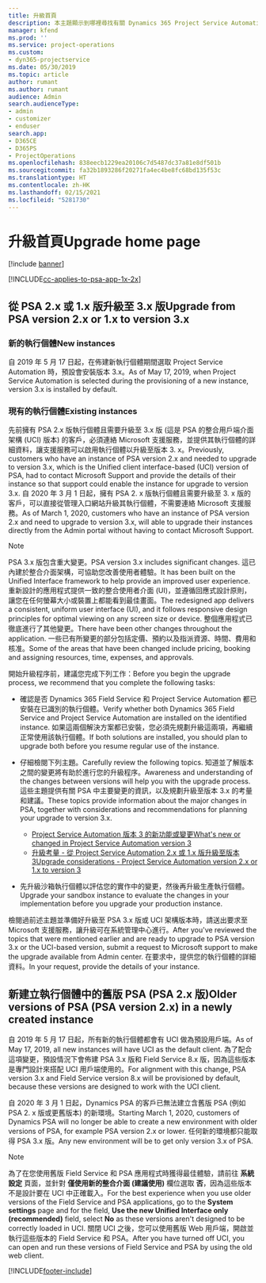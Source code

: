 ```yaml
---
title: 升級首頁
description: 本主題顯示到哪裡尋找有關 Dynamics 365 Project Service Automation 的新功能和其已變更功能的重要資訊，以及升級為最新版本的程序。
manager: kfend
ms.prod: ''
ms.service: project-operations
ms.custom:
- dyn365-projectservice
ms.date: 05/30/2019
ms.topic: article
author: rumant
ms.author: rumant
audience: Admin
search.audienceType:
- admin
- customizer
- enduser
search.app:
- D365CE
- D365PS
- ProjectOperations
ms.openlocfilehash: 838eecb1229ea20106c7d5487dc37a81e8df501b
ms.sourcegitcommit: fa32b1893286f20271fa4ec4be8fc68bd135f53c
ms.translationtype: HT
ms.contentlocale: zh-HK
ms.lasthandoff: 02/15/2021
ms.locfileid: "5281730"
---
```

# <a name="upgrade-home-page"></a><span data-ttu-id="49b98-103">升級首頁</span><span class="sxs-lookup"><span data-stu-id="49b98-103">Upgrade home page</span></span>

[!include [banner](../includes/psa-now-project-operations.md)]

[!INCLUDE[cc-applies-to-psa-app-1x-2x](../includes/cc-applies-to-psa-app-1x-2x.md)]

## <a name="upgrade-from-psa-version-2x-or-1x-to-version-3x"></a><span data-ttu-id="49b98-104">從 PSA 2.x 或 1.x 版升級至 3.x 版</span><span class="sxs-lookup"><span data-stu-id="49b98-104">Upgrade from PSA version 2.x or 1.x to version 3.x</span></span>

### <a name="new-instances"></a><span data-ttu-id="49b98-105">新的執行個體</span><span class="sxs-lookup"><span data-stu-id="49b98-105">New instances</span></span>

<span data-ttu-id="49b98-106">自 2019 年 5 月 17 日起，在佈建新執行個體期間選取 Project Service Automation 時，預設會安裝版本 3.x。</span><span class="sxs-lookup"><span data-stu-id="49b98-106">As of May 17, 2019, when Project Service Automation is selected during the provisioning of a new instance, version 3.x is installed by default.</span></span>

### <a name="existing-instances"></a><span data-ttu-id="49b98-107">現有的執行個體</span><span class="sxs-lookup"><span data-stu-id="49b98-107">Existing instances</span></span>

<span data-ttu-id="49b98-108">先前擁有 PSA 2.x 版執行個體且需要升級至 3.x 版 (這是 PSA 的整合用戶端介面架構 (UCI) 版本) 的客戶，必須連絡 Microsoft 支援服務，並提供其執行個體的詳細資料，讓支援服務可以啟用執行個體以升級至版本 3. x。</span><span class="sxs-lookup"><span data-stu-id="49b98-108">Previously, customers who have an instance of PSA version 2.x and needed to upgrade to version 3.x, which is the Unified client interface-based (UCI) version of PSA, had to contact Microsoft Support and provide the details of their instance so that support could enable the instance for upgrade to version 3.x.</span></span> <span data-ttu-id="49b98-109">自 2020 年 3 月 1 日起，擁有 PSA 2. x 版執行個體且需要升級至 3. x 版的客戶，可以直接從管理入口網站升級其執行個體，不需要連絡 Microsoft 支援服務。</span><span class="sxs-lookup"><span data-stu-id="49b98-109">As of March 1, 2020, customers who have an instance of PSA version 2.x and need to upgrade to version 3.x, will able to upgrade their instances directly from the Admin portal without having to contact Microsoft Support.</span></span>  

> [!NOTE]
> <span data-ttu-id="49b98-110">PSA 3.x 版包含重大變更。</span><span class="sxs-lookup"><span data-stu-id="49b98-110">PSA version 3.x includes significant changes.</span></span> <span data-ttu-id="49b98-111">這已內建於整合介面架構，可協助您改善使用者體驗。</span><span class="sxs-lookup"><span data-stu-id="49b98-111">It has been built on the Unified Interface framework to help provide an improved user experience.</span></span> <span data-ttu-id="49b98-112">重新設計的應用程式提供一致的整合使用者介面 (UI)，並遵循回應式設計原則，讓您在任何螢幕大小或裝置上都能看到最佳畫面。</span><span class="sxs-lookup"><span data-stu-id="49b98-112">The redesigned app delivers a consistent, uniform user interface (UI), and it follows responsive design principles for optimal viewing on any screen size or device.</span></span> <span data-ttu-id="49b98-113">整個應用程式已徹底進行了其他變更。</span><span class="sxs-lookup"><span data-stu-id="49b98-113">There have been other changes throughout the application.</span></span> <span data-ttu-id="49b98-114">一些已有所變更的部分包括定價、預約以及指派資源、時間、費用和核准。</span><span class="sxs-lookup"><span data-stu-id="49b98-114">Some of the areas that have been changed include pricing, booking and assigning resources, time, expenses, and approvals.</span></span>

<span data-ttu-id="49b98-115">開始升級程序前，建議您完成下列工作：</span><span class="sxs-lookup"><span data-stu-id="49b98-115">Before you begin the upgrade process, we recommend that you complete the following tasks:</span></span>

- <span data-ttu-id="49b98-116">確認是否 Dynamics 365 Field Service 和 Project Service Automation 都已安裝在已識別的執行個體。</span><span class="sxs-lookup"><span data-stu-id="49b98-116">Verify whether both Dynamics 365 Field Service and Project Service Automation are installed on the identified instance.</span></span> <span data-ttu-id="49b98-117">如果這兩個解決方案都已安裝，您必須先規劃升級這兩項，再繼續正常使用該執行個體。</span><span class="sxs-lookup"><span data-stu-id="49b98-117">If both solutions are installed, you should plan to upgrade both before you resume regular use of the instance.</span></span>
- <span data-ttu-id="49b98-118">仔細檢閱下列主題。</span><span class="sxs-lookup"><span data-stu-id="49b98-118">Carefully review the following topics.</span></span> <span data-ttu-id="49b98-119">知道並了解版本之間的變更將有助於進行您的升級程序。</span><span class="sxs-lookup"><span data-stu-id="49b98-119">Awareness and understanding of the changes between versions will help you with the upgrade process.</span></span> <span data-ttu-id="49b98-120">這些主題提供有關 PSA 中主要變更的資訊，以及規劃升級至版本 3.x 的考量和建議。</span><span class="sxs-lookup"><span data-stu-id="49b98-120">These topics provide information about the major changes in PSA, together with considerations and recommendations for planning your upgrade to version 3.x.</span></span>

    - [<span data-ttu-id="49b98-121">Project Service Automation 版本 3 的新功能或變更</span><span class="sxs-lookup"><span data-stu-id="49b98-121">What's new or changed in Project Service Automation version 3</span></span>](whats-new-changed-v3.md)
    - [<span data-ttu-id="49b98-122">升級考量 - 從 Project Service Automation 2.x 或 1.x 版升級至版本 3</span><span class="sxs-lookup"><span data-stu-id="49b98-122">Upgrade considerations - Project Service Automation version 2.x or 1.x to version 3</span></span>](upgrade-v3.md)

- <span data-ttu-id="49b98-123">先升級沙箱執行個體以評估您的實作中的變更，然後再升級生產執行個體。</span><span class="sxs-lookup"><span data-stu-id="49b98-123">Upgrade your sandbox instance to evaluate the changes in your implementation before you upgrade your production instance.</span></span>

<span data-ttu-id="49b98-124">檢閱過前述主題並準備好升級至 PSA 3.x 版或 UCI 架構版本時，請送出要求至 Microsoft 支援服務，讓升級可在系統管理中心進行。</span><span class="sxs-lookup"><span data-stu-id="49b98-124">After you've reviewed the topics that were mentioned earlier and are ready to upgrade to PSA version 3.x or the UCI-based version, submit a request to Microsoft support to make the upgrade available from Admin center.</span></span> <span data-ttu-id="49b98-125">在要求中，提供您的執行個體的詳細資料。</span><span class="sxs-lookup"><span data-stu-id="49b98-125">In your request, provide the details of your instance.</span></span>

## <a name="older-versions-of-psa-psa-version-2x-in-a-newly-created-instance"></a><span data-ttu-id="49b98-126">新建立執行個體中的舊版 PSA (PSA 2.x 版)</span><span class="sxs-lookup"><span data-stu-id="49b98-126">Older versions of PSA (PSA version 2.x) in a newly created instance</span></span>

<span data-ttu-id="49b98-127">自 2019 年 5 月 17 日起，所有新的執行個體都會有 UCI 做為預設用戶端。</span><span class="sxs-lookup"><span data-stu-id="49b98-127">As of May 17, 2019, all new instances will have UCI as the default client.</span></span> <span data-ttu-id="49b98-128">為了配合這項變更，預設情況下會佈建 PSA 3.x 版和 Field Service 8.x 版，因為這些版本是專門設計來搭配 UCI 用戶端使用的。</span><span class="sxs-lookup"><span data-stu-id="49b98-128">For alignment with this change, PSA version 3.x and Field Service version 8.x will be provisioned by default, because these versions are designed to work with the UCI client.</span></span>

<span data-ttu-id="49b98-129">自 2020 年 3 月 1 日起，Dynamics PSA 的客戶已無法建立含舊版 PSA (例如 PSA 2. x 版或更舊版本) 的新環境。</span><span class="sxs-lookup"><span data-stu-id="49b98-129">Starting March 1, 2020, customers of Dynamics PSA will no longer be able to create a new environment with older versions of PSA, for example PSA version 2.x or lower.</span></span> <span data-ttu-id="49b98-130">任何新的環境都只能取得 PSA 3.x 版。</span><span class="sxs-lookup"><span data-stu-id="49b98-130">Any new environment will be to get only version 3.x of PSA.</span></span>

> [!NOTE]
> <span data-ttu-id="49b98-131">為了在您使用舊版 Field Service 和 PSA 應用程式時獲得最佳體驗，請前往 **系統設定** 頁面，並針對 **僅使用新的整合介面 (建議使用)** 欄位選取 **否**，因為這些版本不是設計要在 UCI 中正確載入。</span><span class="sxs-lookup"><span data-stu-id="49b98-131">For the best experience when you use older versions of the Field Service and PSA applications, go to the **System settings** page and for the field, **Use the new Unified Interface only (recommended)** field, select **No** as these versions aren't designed to be correctly loaded in UCI.</span></span> <span data-ttu-id="49b98-132">關閉 UCI 之後，您可以使用舊版 Web 用戶端，開啟並執行這些版本的 Field Service 和 PSA。</span><span class="sxs-lookup"><span data-stu-id="49b98-132">After you have turned off UCI, you can open and run these versions of Field Service and PSA by using the old web client.</span></span> 


[!INCLUDE[footer-include](../includes/footer-banner.md)]